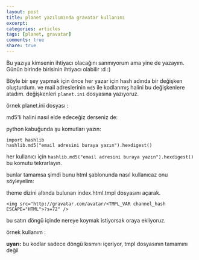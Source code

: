 ```yaml
---
layout: post
title: planet yazılımında gravatar kullanımı
excerpt:
categories: articles
tags: [planet, gravatar]
comments: true
share: true
---
```


Bu yazıya kimsenin ihtiyacı olacağını sanmıyorum ama yine de yazayım. Günün
birinde birisinin ihtiyacı olabilir :d :)

Böyle bir şey yapmak için önce her yazar için hash adında bir değişken
oluşturdum. ve mail adreslerinin `md5` ile kodlanmış halini bu değişkenlere
atadım. değişkenleri `planet.ini` dosyasına yazıyoruz.

örnek planet.ini dosyası :

<script src="https://gist.github.com/1042472.js"> </script>

md5'li halini nasıl elde edeceğiz derseniz de:

python kabuğunda şu komutları yazın:

	import hashlib
	hashlib.md5("email adresini buraya yazın").hexdigest()

her kullanıcı için `hashlib.md5("email adresini buraya yazın").hexdigest()` bu
komutu tekrarlayın.

bunlar tamamsa şimdi bunu html şablonunda nasıl kullanıcaz onu söyleyelim:

theme dizini altında bulunan index.html.tmpl dosyasını açarak.

` <img src="http://gravatar.com/avatar/<TMPL_VAR channel_hash ESCAPE="HTML">?s=72" /> `

bu satırı döngü içinde nereye koymak istiyorsak oraya ekliyoruz.

örnek kullanım :

<script src="https://gist.github.com/1042484.js"> </script>

**uyarı:** bu kodlar sadece döngü kısmını içeriyor, tmpl dosyasının tamamını değil
